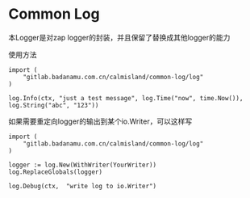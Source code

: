 # Common Log

本Logger是对zap logger的封装，并且保留了替换成其他logger的能力

使用方法
```
import (
    "gitlab.badanamu.com.cn/calmisland/common-log/log"
)

log.Info(ctx, "just a test message", log.Time("now", time.Now()), log.String("abc", "123"))
```

如果需要重定向logger的输出到某个io.Writer，可以这样写
```
import (
    "gitlab.badanamu.com.cn/calmisland/common-log/log"
)

logger := log.New(WithWriter(YourWriter))
log.ReplaceGlobals(logger)

log.Debug(ctx,  "write log to io.Writer")
```
